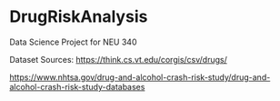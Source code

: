 # DrugRiskAnalysis
Data Science Project for NEU 340 

Dataset Sources: 
https://think.cs.vt.edu/corgis/csv/drugs/ 

https://www.nhtsa.gov/drug-and-alcohol-crash-risk-study/drug-and-alcohol-crash-risk-study-databases 
